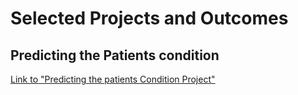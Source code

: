 # Selected Projects and Outcomes
## Predicting the Patients condition

[Link to "Predicting the patients Condition Project"](https://github.com/DnyaneshwarNamdevNagane/Supervised_learning_project/blob/9b2dd2fb6001a49530f786f00867c55983364524/Patients_condition_prediction_model.ipynb)
